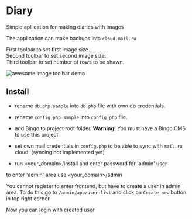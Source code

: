 # Diary
Simple apllication for making diaries with images

The application can make backups into `cloud.mail.ru`

First toolbar to set first image size.  
Second toolbar to set second image size.  
Third toolbar to set number of rows to be shawn.

![awesome image toolbar demo](images/images_view.gif)

## Install

- rename ```db.php.sample``` into ```db.php``` file with own db credentials.
- rename ```config.php.sample``` into ```config.php``` file. 

- add Bingo to project root folder. **Warning!** You must have a Bingo CMS to use this project
- set own mail credentials in ```config.php``` to be able to sync with `mail.ru` cloud.
(syncing not implemented yet)
- run <your_domain>/install and enter password for 'admin' user

to enter 'admin' area use <your_domain>/admin

You cannot register to enter frontend, but have to create a user in admin area.
To do this go to `/admin/app/user-list` and click on `Create new` button in top right corner.

Now you can login with created user

